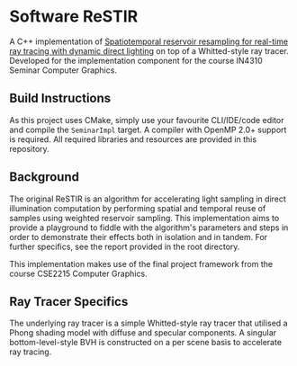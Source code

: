 # Software ReSTIR
A C++ implementation of [Spatiotemporal reservoir resampling for real-time ray tracing with dynamic direct lighting](https://dl.acm.org/doi/abs/10.1145/3386569.3392481) on top of a Whitted-style ray tracer. Developed for the implementation component for the course IN4310 Seminar Computer Graphics.

## Build Instructions
As this project uses CMake, simply use your favourite CLI/IDE/code editor and compile the `SeminarImpl` target. A compiler with OpenMP 2.0+ support is required. All required libraries and resources are provided in this repository.

## Background
The original ReSTIR is an algorithm for accelerating light sampling in direct illumination computation by performing spatial and temporal reuse of samples using weighted reservoir sampling. This implementation aims to provide a playground to fiddle with the algorithm's parameters and steps in order to demonstrate their effects both in isolation and in tandem. For further specifics, see the report provided in the root directory.

This implementation makes use of the final project framework from the course CSE2215 Computer Graphics.

## Ray Tracer Specifics
The underlying ray tracer is a simple Whitted-style ray tracer that utilised a Phong shading model with diffuse and specular components. A singular bottom-level-style BVH is constructed on a per scene basis to accelerate ray tracing.
